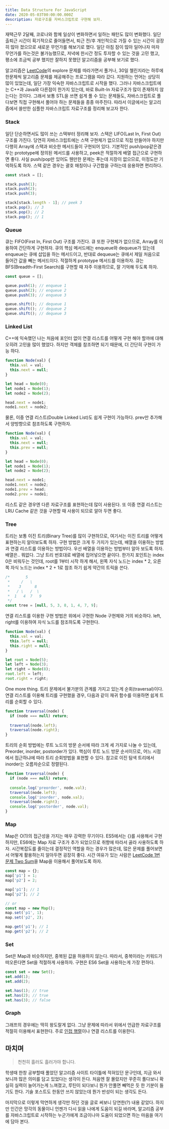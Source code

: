 ```yaml
---
title: Data Structure For JavaScript
date: 2020-05-03T00:00:00.000Z
description: 자료구조를 자바스크립트로 구현해 보자.
---
```


재택근무 2달째, 코로나와 함께 일상이 변화하면서 일하는 패턴도 많이 변화했다.
일단 출퇴근 시간이 획기적으로 줄어들면서, 퇴근 전/후 개인적으로 가질 수 있는 시간이 굉장히 많아 졌으므로 새로운 무언가를 해보기로 했다.
일단 아침 잠이 많아 일어나자 마자 무언가를 하는것은 불가능했므로, 저녁에 한시간 정도 투자할 수 있는 것을 고민 했고, 평소에 조금씩 공부 했지만 잘하지 못했던
알고리즘을 공부해 보기로 했다.

알고리즘은 [LeetCode](https://leetcode.com/)의 explore 문제를 따라가면서 풀거나, 30일 첼린지라는 하루에 한문제씩 알고리즘 문제를 제공해주는 프로그램을 따라 갔다.
지원하는 언어는 상당히 많이 있었는데, 일단 가장 익숙한 자바스크립트로 시작을 했다. 그러나 자바스크립트에는 C++과 Java와 다른점이 한가지 있는데, 바로 Built-In 자료구조가
많이 존재하지 않는다는 것이다. 그래서 보통 STL을 쓰면 쉽게 풀 수 있는 문제들도, 자바스크립트로 풀다보면 직접 구현해서 풀어야 하는 문제들을 종종 마주친다. 
따라서 이글에서는 알고리즘에서 쓸만한 심플한 자바스크립트 자료구조를 정리해 보고자 한다.

### Stack
일단 단순하면서도 많이 쓰는 스택부터 정리해 보자. 스택은 LIFO(Last In, First Out) 구조를 가진다. 당연히 자바스크립트에는 스택 구현체가 없으므로 직접 만들어야 하지만
다행히 Array에 스택과 비슷한 메서드들이 구현되어 있다. 기본적인 push/pop같은경우는 prototype에 정의된 메서드를 사용하고, peek은 적절하게 배열 접근으로 구현하면 좋다.
사실 push/pop만 있어도 웬만한 문제는 푸는데 지장이 없으므로, 이정도만 기억하도록 하자. 스택 같은 경우는 괄호 매칭이나 구간합을 구하는데 응용하면 편리하다.
```js
const stack = [];

stack.push(1);
stack.push(2);
stack.push(3);

stack[stack.length - 1]; // peek 3
stack.pop(); // 3
stack.pop(); // 2
stack.pop(); // 1
```

### Queue
큐는 FIFO(First In, First Out) 구조를 가진다. 큐 또한 구현체가 없으므로, Array를 이용하여 간단하게 구현하자. 큐의 핵심 메서드에는 enqueue와 dequeue가 있는데
enqueue는 큐에 삽입을 하는 메서드이고, 반대로 dequeue는 큐에서 제일 처음으로 들어간 값을 빼는 메서드이다. 적절하게 prototype 메서드를 이용하자.
큐는 BFS(Breadth-First Search)를 구현할 때 자주 이용하므로, 잘 기억해 두도록 하자.

```js
const queue = [];

queue.push(1); // enqueue 1
queue.push(2); // enqueue 2
queue.push(3); // enqueue 3

queue.shift(); // dequeue 1
queue.shift(); // dequeue 2
queue.shift(); // dequeue 3
```

### Linked List
C++에 익숙했던 나는 처음에 포인터 없이 연결 리스트를 어떻게 구현 해야 할까에 대해 오히려 고민을 많이 했었다. 하지만 객체를 참조하면 되기 때문에, 더 간단히 구현이 가능 하다.
```js
function Node(val) {
  this.val = val;
  this.next = null;
}

let head = Node(0);
let node1 = Node(1);
let node2 = Node(2);

head.next = node1;
node1.next = node2;
```
물론, 이중 연결 리스트(Double Linked List)도 쉽게 구현이 가능하다. prev만 추가해서 양방향으로 참조하도록 구현하자.
```js
function Node(val) {
  this.val = val;
  this.next = null;
  this.prev = null;
}

let head = Node(0);
let node1 = Node(1);
let node2 = Node(2);

head.next = node1;
node1.next = node2;
node1.prev = head;
node2.prev = node1;
```
리스트 같은 경우엔 다른 자료구조를 표현하는데 많이 사용된다. 또 이중 연결 리스트는 LRU Cache 같은 것을 구현할 때 사용이 되므로 알아 두면 좋다.

### Tree
트리는 보통 이진 트리(Binary Tree)를 많이 구현하므로, 여기서는 이진 트리를 어떻게 표현하는지 알아보도록 하자. 
구현 방법은 크게 두 가지가 있는데, 배열을 이용하는 방법과 연결 리스트를 이용하는 방법이다.
우선 배열을 이용하는 방법부터 알아 보도록 하자. 배열은.. 뭐없다. 그냥 트리 번호대로 배열에 집어넣으면 끝이다. 한가지 포인트는 index 0은 비워두는 것인데, root를 1부터 시작
하게 해서, 왼쪽 자식 노드는 index * 2, 오른쪽 자식 노드는 index * 2 + 1로 참조 하기 쉽게 약간의 트릭을 쓴다.
```js
/*       5
 *     /   \
 *    3      8
 *   / \   /  \
 *  1   4  7   9
 */
const tree = [null, 5, 3, 8, 1, 4, 7, 9];
```
연결 리스트를 이용한 구현 방법은 위에서 구현한 Node 구현체와 거의 비슷하다. left, right를 이용하여 자식 노드를 참조하도록 구현한다.
```js
function Node(val) {
  this.val = val;
  this.left = null;
  this.right = null;
}

let root = Node(5);
let left = Node(3);
let right = Node(8);
root.left = left;
root.right = right;
``` 

One more thing. 트리 문제에서 불가분의 관계를 가지고 있는게 순회(traversal)이다. 
연결 리스트를 이용해 트리를 구현했을 경우, 다음과 같이 재귀 함수를 이용하면 쉽게 트리를 순회할 수 있다.
```js
function traversal(node) {
  if (node === null) return;
  
  traversal(node.left);
  traversal(node.right);
}
```
트리의 순회 방법에는 루트 노드의 방문 순서에 따라 크게 세 가지로 나눌 수 있는데, Preorder, inorder, postorder가 있다. 
핵심이 루트 노드 방문 순서이므로, 어느 시점에서 접근하냐에 따라 트리 순회방법을 표현할 수 있다. 참고로 이진 탐색 트리에서 inorder는 오름차순으로 정렬된다.
```js
function traversal(node) {
  if (node === null) return;
  
  console.log('preorder', node.val);
  traversal(node.left);
  console.log('inorder', node.val);
  traversal(node.right);
  console.log('postorder', node.val);
}
```

### Map
Map은 O(1)의 접근성을 가지는 매우 강력한 무기이다. ES5에서는 {}를 사용해서 구현하지만, ES6에는 Map 자료 구조가 추가 되었으므로 취향에 따라서 골라 사용하도록 하자.
시간복잡도를 줄이는데 결정적인 역할을 하는 경우가 많은데, 많은 문제를 풀어보면서 어떻게 활용하는지 알아두면 굉장히 좋다. 
시간 여유가 있는 사람은 [LeetCode 1번 문제 Two Sum](https://leetcode.com/problems/two-sum/)을 Map을 이용해서 풀어보도록 하자.
```js
const map = {};
map['p1'] = 1;
map['p2'] = 2;

map['p1']; // 1
map['p2']; // 2

// or 
const map = new Map();
map.set('p1', 1);
map.set('p2', 2);

map.get('p1'); // 1
map.get('p2'); // 2
```

### Set
Set은 Map과 비슷하지만, 중복된 값을 허용하지 않는다. 따라서, 중복이라는 키워드가 떠오른다면 Set을 적절하게 사용하자. 구현은 ES6 Set을 사용하는게 가장 편하다.
```js
const set = new Set();
set.add(1);
set.add(2);

set.has(1); // true
set.has(2); // true
set.has(3); // false
```

### Graph
그래프의 경우에는 딱히 왕도랄게 없다. 그냥 문제에 따라서 위에서 언급한 자료구조를 적절히 이용해서 표현한다. 
주로 [인접 행렬](https://ko.wikipedia.org/wiki/%EC%9D%B8%EC%A0%91%ED%96%89%EB%A0%AC)이나 연결 리스트를 이용한다.

## 마치며
> 천천히 흘러도 흘러가야 합니다.

학생때 한창 공부할때 풀었던 알고리즘 사이트 타이틀에 적혀있던 문구인데, 지금 와서 보니까 많은 의미를 담고 있었다는 생각이 든다.
처음엔 잘 몰랐지만 꾸준히 풀다보니 확실히 실력이 늘어가는게 느껴졌고, 루틴이 되다보니 뭔가 안풀면 빼먹은 듯 한 기분이 들기도 한다.
기술 포스트도 한동안 쓰지 않았는데 뭔가 반성이 되는 생각도 든다.

마지막으로 이렇게 막연하게 생각만 하던 것을 글로 써보니 당연한(?) 내용 같았다.
하지만 인간은 망각의 동물이니 언젠가 다시 읽을 나에게 도움이 되길 바라며, 알고리즘 공부를 자바스크립트로
시작하는 누군가에게 조금이나마 도움이 되었으면 하는 마음을 여기에 담아 본다.